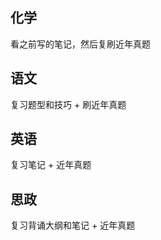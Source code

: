 ## 化学

  看之前写的笔记，然后复刷近年真题
  
## 语文

  复习题型和技巧 + 刷近年真题
  
## 英语

  复习笔记 + 近年真题
  
## 思政

  复习背诵大纲和笔记 + 近年真题
